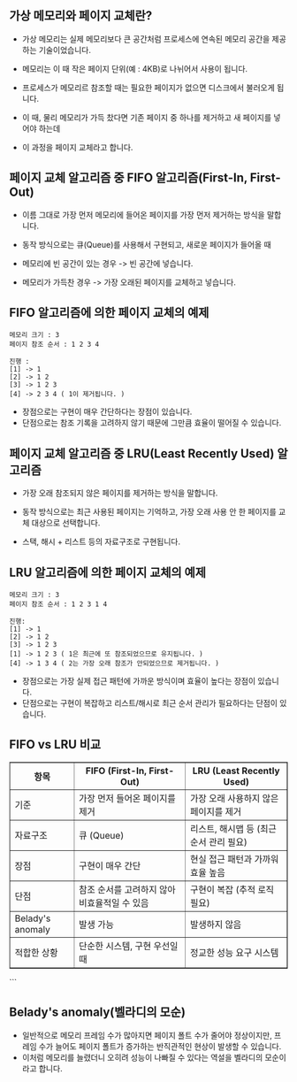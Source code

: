 가상 메모리와 페이지 교체란?
-------------------------------------------
- 가상 메모리는 실제 메모리보다 큰 공간처럼 프로세스에 연속된 메모리 공간을 제공하는 기술이었습니다.
- 메모리는 이 때 작은 페이지 단위(예 : 4KB)로 나뉘어서 사용이 됩니다.
- 프로세스가 메모리르 참조할 때는 필요한 페이지가 없으면 디스크에서 불러오게 됩니다.

- 이 때, 물리 메모리가 가득 찼다면 기존 페이지 중 하나를 제거하고 새 페이지를 넣어야 하는데
- 이 과정을 페이지 교체라고 합니다.

페이지 교체 알고리즘 중 FIFO 알고리즘(First-In, First-Out)
---------------------------------------------------
- 이름 그대로 가장 먼저 메모리에 들어온 페이지를 가장 먼저 제거하는 방식을 말합니다.

- 동작 방식으로는 큐(Queue)를 사용해서 구현되고, 새로운 페이지가 들어올 때
- 메모리에 빈 공간이 있는 경우 -> 빈 공간에 넣습니다.
- 메모리가 가득찬 경우 -> 가장 오래된 페이지를 교체하고 넣습니다.

FIFO 알고리즘에 의한 페이지 교체의 예제
--------------------------------
```
메모리 크기 : 3
페이지 참조 순서 : 1 2 3 4

진행 :
[1] -> 1
[2] -> 1 2
[3] -> 1 2 3
[4] -> 2 3 4 ( 1이 제거됩니다. )
```
- 장점으로는 구현이 매우 간단하다는 장점이 있습니다.
- 단점으로는 참조 기록을 고려하지 않기 때문에 그만큼 효율이 떨어질 수 있습니다.

페이지 교체 알고리즘 중 LRU(Least Recently Used) 알고리즘
----------------------------------------------------
- 가장 오래 참조되지 않은 페이지를 제거하는 방식을 말합니다.

- 동작 방식으로는 최근 사용된 페이지는 기억하고, 가장 오래 사용 안 한 페이지를 교체 대상으로 선택합니다.
- 스택, 해시 + 리스트 등의 자료구조로 구현됩니다.

LRU 알고리즘에 의한 페이지 교체의 예제
---------------------------------
```
메모리 크기 : 3
페이지 참조 순서 : 1 2 3 1 4

진행:
[1] -> 1
[2] -> 1 2
[3] -> 1 2 3
[1] -> 1 2 3 ( 1은 최근에 또 참조되었으므로 유지됩니다. )
[4] -> 1 3 4 ( 2는 가장 오래 참조가 안되었으므로 제거됩니다. )
```

- 장점으로는 가장 실제 접근 패턴에 가까운 방식이며 효율이 높다는 장점이 있습니다.
- 단점으로는 구현이 복잡하고 리스트/해시로 최근 순서 관리가 필요하다는 단점이 있습니다.

FIFO vs LRU 비교
-------------------------------------

<table border="1">
  <thead>
    <tr>
      <th>항목</th>
      <th>FIFO (First-In, First-Out)</th>
      <th>LRU (Least Recently Used)</th>
    </tr>
  </thead>
  <tbody>
    <tr>
      <td>기준</td>
      <td>가장 먼저 들어온 페이지를 제거</td>
      <td>가장 오래 사용하지 않은 페이지를 제거</td>
    </tr>
    <tr>
      <td>자료구조</td>
      <td>큐 (Queue)</td>
      <td>리스트, 해시맵 등 (최근 순서 관리 필요)</td>
    </tr>
    <tr>
      <td>장점</td>
      <td>구현이 매우 간단</td>
      <td>현실 접근 패턴과 가까워 효율 높음</td>
    </tr>
    <tr>
      <td>단점</td>
      <td>참조 순서를 고려하지 않아 비효율적일 수 있음</td>
      <td>구현이 복잡 (추적 로직 필요)</td>
    </tr>
    <tr>
      <td>Belady's anomaly</td>
      <td>발생 가능</td>
      <td>발생하지 않음</td>
    </tr>
    <tr>
      <td>적합한 상황</td>
      <td>단순한 시스템, 구현 우선일 때</td>
      <td>정교한 성능 요구 시스템</td>
    </tr>
  </tbody>
</table>
```

Belady's anomaly(벨라디의 모순)
--------------------------------
- 일반적으로 메모리 프레임 수가 많아지면 페이지 폴트 수가 줄어야 정상이지만, 프레임 수가 늘어도 페이지 폴트가 증가하는 반직관적인 현상이 발생할 수 있습니다.
- 이처럼 메모리를 늘렸더니 오히려 성능이 나빠질 수 있다는 역설을 벨라디의 모순이라고 합니다.
